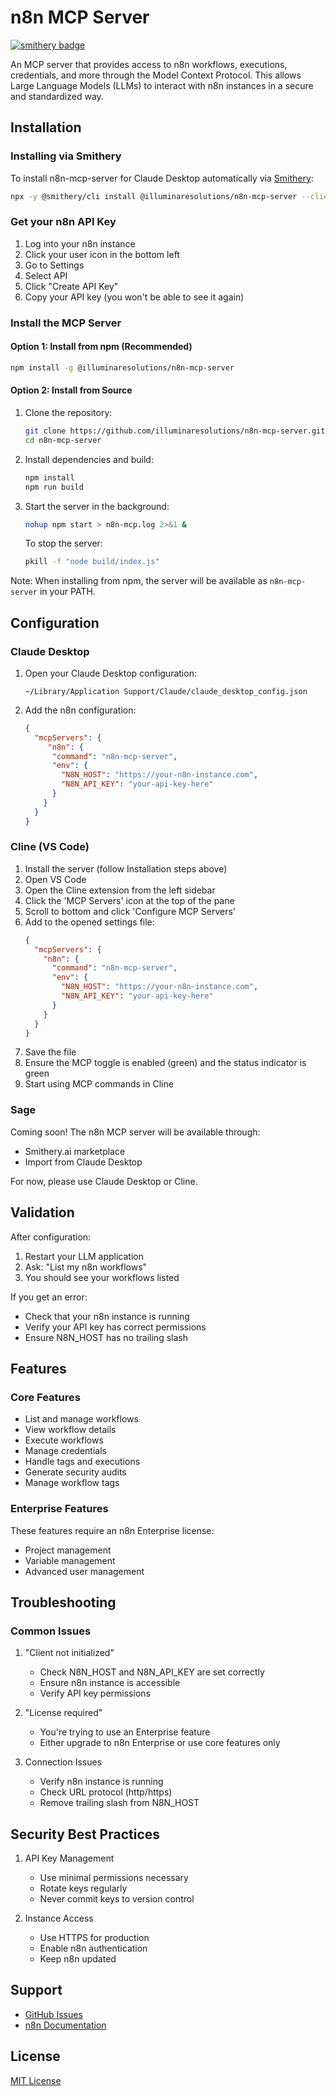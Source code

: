 # n8n MCP Server

[![smithery badge](https://smithery.ai/badge/@illuminaresolutions/n8n-mcp-server)](https://smithery.ai/server/@illuminaresolutions/n8n-mcp-server)

An MCP server that provides access to n8n workflows, executions, credentials, and more through the Model Context Protocol. This allows Large Language Models (LLMs) to interact with n8n instances in a secure and standardized way.

## Installation

### Installing via Smithery

To install n8n-mcp-server for Claude Desktop automatically via [Smithery](https://smithery.ai/server/@illuminaresolutions/n8n-mcp-server):

```bash
npx -y @smithery/cli install @illuminaresolutions/n8n-mcp-server --client claude
```

### Get your n8n API Key

1. Log into your n8n instance
2. Click your user icon in the bottom left
3. Go to Settings
4. Select API
5. Click "Create API Key"
6. Copy your API key (you won't be able to see it again)

### Install the MCP Server

#### Option 1: Install from npm (Recommended)

```bash
npm install -g @illuminaresolutions/n8n-mcp-server
```

#### Option 2: Install from Source

1. Clone the repository:
   ```bash
   git clone https://github.com/illuminaresolutions/n8n-mcp-server.git
   cd n8n-mcp-server
   ```

2. Install dependencies and build:
   ```bash
   npm install
   npm run build
   ```

3. Start the server in the background:
   ```bash
   nohup npm start > n8n-mcp.log 2>&1 &
   ```

   To stop the server:
   ```bash
   pkill -f "node build/index.js"
   ```

Note: When installing from npm, the server will be available as `n8n-mcp-server` in your PATH.

## Configuration

### Claude Desktop

1. Open your Claude Desktop configuration:
   ```
   ~/Library/Application Support/Claude/claude_desktop_config.json
   ```

2. Add the n8n configuration:
   ```json
   {
     "mcpServers": {
        "n8n": {
         "command": "n8n-mcp-server",
         "env": {
           "N8N_HOST": "https://your-n8n-instance.com",
           "N8N_API_KEY": "your-api-key-here"
         }
       }
     }
   }
   ```

### Cline (VS Code)

1. Install the server (follow Installation steps above)
2. Open VS Code
3. Open the Cline extension from the left sidebar
4. Click the 'MCP Servers' icon at the top of the pane
5. Scroll to bottom and click 'Configure MCP Servers'
6. Add to the opened settings file:
   ```json
   {
     "mcpServers": {
       "n8n": {
         "command": "n8n-mcp-server",
         "env": {
           "N8N_HOST": "https://your-n8n-instance.com",
           "N8N_API_KEY": "your-api-key-here"
         }
       }
     }
   }
   ```
7. Save the file
8. Ensure the MCP toggle is enabled (green) and the status indicator is green
9. Start using MCP commands in Cline

### Sage

Coming soon! The n8n MCP server will be available through:
- Smithery.ai marketplace
- Import from Claude Desktop

For now, please use Claude Desktop or Cline.

## Validation

After configuration:

1. Restart your LLM application
2. Ask: "List my n8n workflows"
3. You should see your workflows listed

If you get an error:
- Check that your n8n instance is running
- Verify your API key has correct permissions
- Ensure N8N_HOST has no trailing slash

## Features

### Core Features
- List and manage workflows
- View workflow details
- Execute workflows
- Manage credentials
- Handle tags and executions
- Generate security audits
- Manage workflow tags

### Enterprise Features
These features require an n8n Enterprise license:
- Project management
- Variable management
- Advanced user management

## Troubleshooting

### Common Issues

1. "Client not initialized"
   - Check N8N_HOST and N8N_API_KEY are set correctly
   - Ensure n8n instance is accessible
   - Verify API key permissions

2. "License required"
   - You're trying to use an Enterprise feature
   - Either upgrade to n8n Enterprise or use core features only

3. Connection Issues
   - Verify n8n instance is running
   - Check URL protocol (http/https)
   - Remove trailing slash from N8N_HOST

## Security Best Practices

1. API Key Management
   - Use minimal permissions necessary
   - Rotate keys regularly
   - Never commit keys to version control

2. Instance Access
   - Use HTTPS for production
   - Enable n8n authentication
   - Keep n8n updated

## Support

- [GitHub Issues](https://github.com/illuminaresolutions/n8n-mcp-server/issues)
- [n8n Documentation](https://docs.n8n.io)

## License

[MIT License](LICENSE)
